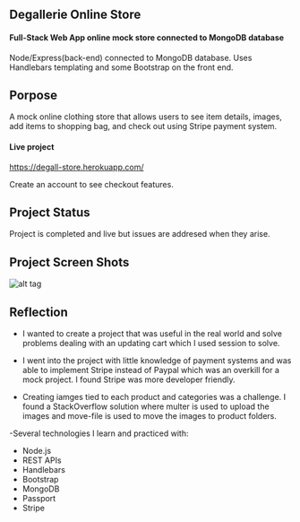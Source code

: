 ## Degallerie Online Store

#### Full-Stack Web App online mock store connected to MongoDB database

Node/Express(back-end) connected to MongoDB database. Uses Handlebars templating and some Bootstrap on the front end.

## Porpose

A mock online clothing store that allows users to see item details, images, add items to shopping bag, and check out using Stripe payment system.  

#### Live project

https://degall-store.herokuapp.com/

Create an account to see checkout features. 

## Project Status

Project is completed and live but issues are addresed when they arise. 

## Project Screen Shots
![alt tag](https://cdn-images.imagevenue.com/f6/73/3b/ME13FQZ0_o.png)

## Reflection

- I wanted to create a project that was useful in the real world and solve problems dealing with an updating cart which I used session to solve.

- I went into the project with little knowledge of payment systems and was able to implement Stripe instead of Paypal which was an overkill for a mock project. I found Stripe was more developer friendly.  

- Creating iamges tied to each product and categories was a challenge. I found a StackOverflow solution where multer is used to upload the images and move-file is used to move the images to product folders.

-Several technologies I learn and practiced with:
   - Node.js
   - REST APIs
   - Handlebars
   - Bootstrap
   - MongoDB
   - Passport
   - Stripe
